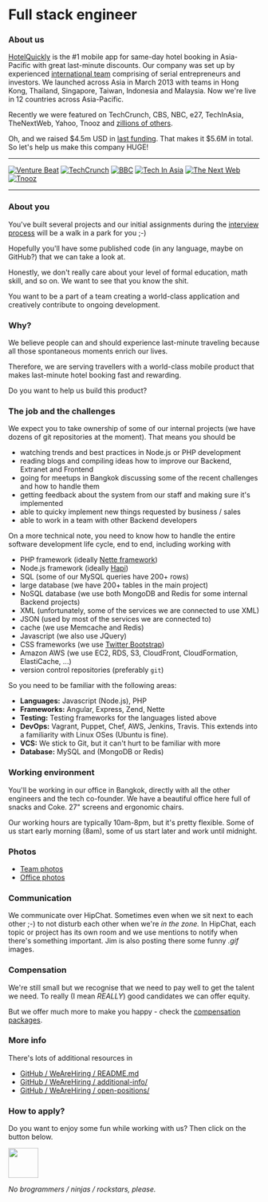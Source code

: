 # Full stack engineer

### About us

[HotelQuickly](http://www.hotelquickly.com) is the #1 mobile app for same-day hotel booking in Asia-Pacific with great last-minute discounts. Our company was set up by experienced [international team](http://www.hotelquickly.com/about-us) comprising of serial entrepreneurs and investors. We launched across Asia in March 2013 with teams in Hong Kong, Thailand, Singapore, Taiwan, Indonesia and Malaysia. Now we're live in 12 countries across Asia-Pacific.

Recently we were featured on TechCrunch, CBS, NBC, e27, TechInAsia, TheNextWeb, Yahoo, Tnooz and [zillions of others](http://www.hotelquickly.com/press).

Oh, and we raised $4.5m USD in [last funding](http://techcrunch.com/2014/07/09/hotelquickly-raises-4-5-million-to-double-down-on-last-minute-hotel-booking-in-asia-pacific/). That makes it $5.6M in total. So let's help us make this company HUGE!

---

[![Venture Beat](http://www.hotelquickly.com/img/logos/vb.png)](http://venturebeat.com/2013/06/25/same-day-booking-app-hotelquickly-claims-dominance-in-asia-before-rival-hoteltonight/)
[![TechCrunch](http://www.hotelquickly.com/img/logos/tech_crunch.png)](http://techcrunch.com/2013/03/20/hotelquickly/)
[![BBC](http://www.hotelquickly.com/img/logos/bbc.png)](http://www.bbc.co.uk/programmes/p019byld)
[![Tech In Asia](http://www.hotelquickly.com/img/logos/tech_in_asia.png)](http://www.techinasia.com/hotelquickly-books-your-hotels-really-quickly/)
[![The Next Web](http://www.hotelquickly.com/img/logos/tnw.png)](http://thenextweb.com/apps/2013/07/21/asia-focused-hotelquickly-now-lets-travellers-make-multiple-night-hotel-bookings/)
[![Tnooz](http://www.hotelquickly.com/img/logos/tnooz.png)](http://www.tnooz.com/2013/05/03/tlabs/hotelquickly-heats-up-the-last-minute-hotel-booking-model-in-asia/)

---

### About you

You've built several projects and our initial assignments during the [interview process](https://github.com/HotelQuickly/WeAreHiring/blob/master/README.md#hiring-process) will be a walk in a park for you ;-)

Hopefully you'll have some published code (in any language, maybe on GitHub?) that we can take a look at.

Honestly, we don't really care about your level of formal education, math skill, and so on. We want to see that you know the shit.

You want to be a part of a team creating a world-class application and creatively contribute to ongoing development.

### Why?

We believe people can and should experience last-minute traveling because all those spontaneous moments enrich our lives.

Therefore, we are serving travellers with a world-class mobile product that makes last-minute hotel booking fast and rewarding.

Do you want to help us build this product?

### The job and the challenges

We expect you to take ownership of some of our internal projects (we have dozens of git repositories at the moment). That means you should be

* watching trends and best practices in Node.js or PHP development
* reading blogs and compiling ideas how to improve our Backend, Extranet and Frontend
* going for meetups in Bangkok discussing some of the recent challenges and how to handle them
* getting feedback about the system from our staff and making sure it's implemented
* able to quicky implement new things requested by business / sales
* able to work in a team with other Backend developers

On a more technical note, you need to know how to handle the entire software development life cycle, end to end, including working with

* PHP framework (ideally [Nette framework](http://nette.org))
* Node.js framework (ideally [Hapi](https://github.com/spumko/hapi))
* SQL (some of our MySQL queries have 200+ rows)
* large database (we have 200+ tables in the main project)
* NoSQL database (we use both MongoDB and Redis for some internal Backend projects)
* XML (unfortunately, some of the services we are connected to use XML)
* JSON (used by most of the services we are connected to)
* cache (we use Memcache and Redis)
* Javascript (we also use JQuery)
* CSS frameworks (we use [Twitter Bootstrap](http://getbootstrap.com/))
* Amazon AWS (we use EC2, RDS, S3, CloudFront, CloudFormation, ElastiCache, ...)
* version control repositories (preferably ```git```)

So you need to be familiar with the following areas:

* **Languages:** Javascript (Node.js), PHP
* **Frameworks:** Angular, Express, Zend, Nette
* **Testing:** Testing frameworks for the languages listed above
* **DevOps:** Vagrant, Puppet, Chef, AWS, Jenkins, Travis. This extends into a familiarity with Linux OSes (Ubuntu is fine).
* **VCS:** We stick to Git, but it can't hurt to be familiar with more
* **Database:** MySQL and (MongoDB or Redis)

### Working environment

You'll be working in our office in Bangkok, directly with all the other engineers and the tech co-founder. We have a beautiful office here full of snacks and Coke. 27" screens and ergonomic chairs.

Our working hours are typically 10am-8pm, but it's pretty flexible. Some of us start early morning (8am), some of us start later and work until midnight.

### Photos

* [Team photos](https://plus.google.com/photos/100392005626903871747/albums/6014406468923735649)
* [Office photos](https://plus.google.com/photos/100392005626903871747/albums/6081135495125009985)

### Communication

We communicate over HipChat. Sometimes even when we sit next to each other ;-) to not disturb each other when we're *in the zone.* In HipChat, each topic or project has its own room and we use mentions to notify when there's something important. Jim is also posting there some funny *.gif* images.

### Compensation

We're still small but we recognise that we need to pay well to get the talent we need. To really (I mean *REALLY*) good candidates we can offer equity.

But we offer much more to make you happy - check the [compensation packages](https://github.com/HotelQuickly/WeAreHiring/blob/master/README.md#compensation--perks).

### More info

There's lots of additional resources in

* [GitHub / WeAreHiring / README.md](https://github.com/HotelQuickly/WeAreHiring/blob/master/README.md)
* [GitHub / WeAreHiring / additional-info/](https://github.com/HotelQuickly/WeAreHiring/blob/master/additional-info)
* [GitHub / WeAreHiring / open-positions/](https://github.com/HotelQuickly/WeAreHiring/blob/master/open-positions)

### How to apply?

Do you want to enjoy some fun while working with us? Then click on the button below.

<a href="http://hotelquickly.theresumator.com/apply/c5nnfc/Full-Stack-Engineer.html?source=wearehiring">
 <img src="https://raw.githubusercontent.com/HotelQuickly/WeAreHiring/master/images/button-apply-now.jpg" height="60" />
</a>

*No brogrammers / ninjas / rockstars, please.*
